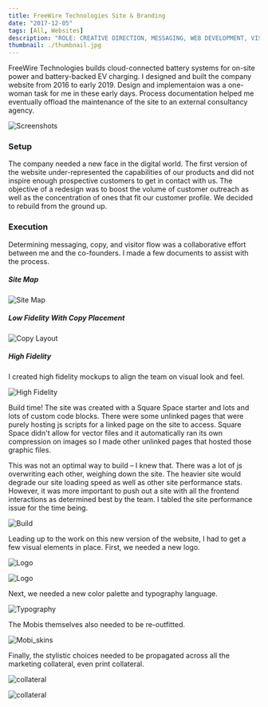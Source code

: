 ```yaml
---
title: FreeWire Technologies Site & Branding
date: "2017-12-05"
tags: [All, Websites]
description: "ROLE: CREATIVE DIRECTION, MESSAGING, WEB DEVELOPMENT, VISUALS"
thumbnail: ./thumbnail.jpg
---
```


FreeWire Technologies builds cloud-connected battery systems for on-site power and battery-backed EV charging. I designed and built the company website from 2016 to early 2019. Design and implementaion was a one-woman task for me in these early days. Process documentation helped me eventually offload the maintenance of the site to an external consultancy agency.

<div class="kg-card kg-image-card kg-width-wide">

![Screenshots](./serenaXu_fw_site.jpg)

### Setup

The company needed a new face in the digital world. The first version of the website under-represented the capabilities of our products and did not inspire enough prospective customers to get in contact with us. The objective of a redesign was to boost the volume of customer outreach as well as the concentration of ones that fit our customer profile. We decided to rebuild from the ground up.

### Execution

Determining messaging, copy, and visitor flow was a collaborative effort between me and the co-founders. I made a few documents to assist with the process.

##### Site Map

<div class="kg-card kg-image-card kg-width-full">

![Site Map](./serenaXu_fw_newSite_siteMap.jpg)

</div>

##### Low Fidelity With Copy Placement

<div class="kg-card kg-image-card kg-width-wide">

![Copy Layout](./serenaXu_fw_siteCopyLayout.jpg)

</div>

##### High Fidelity

I created high fidelity mockups to align the team on visual look and feel.

<div class="kg-card kg-image-card kg-width-full">

![High Fidelity](./serenaXu_fw_mockups.jpg)

</div>

Build time! The site was created with a Square Space starter and lots and lots of custom code blocks. There were some unlinked pages that were purely hosting js scripts for a linked page on the site to access. Square Space didn't allow for vector files and it automatically ran its own compression on images so I made other unlinked pages that hosted those graphic files.

This was not an optimal way to build – I knew that. There was a lot of js overwriting each other, weighing down the site. The heavier site would degrade our site loading speed as well as other site performance stats. However, it was more important to push out a site with all the frontend interactions as determined best by the team. I tabled the site performance issue for the time being.

<div class="kg-card kg-image-card kg-width-med">

![Build](./serenaXu_fw_build.jpg)

</div>

Leading up to the work on this new version of the website, I had to get a few visual elements in place. First, we needed a new logo.

<div class="kg-card kg-image-card kg-width-med">

![Logo](./serenaXu_FW_logo.jpg)

</div>

<div class="kg-card kg-image-card kg-width-med">

![Logo](./serenaXu_FW_logoGuide.jpg)

</div>

Next, we needed a new color palette and typography language.

<div class="kg-card kg-image-card kg-width-wide">

![Typography](./serenaXu_fw_color_type.jpg)

</div>

The Mobis themselves also needed to be re-outfitted.

<div class="kg-card kg-image-card kg-width-wider">

![Mobi_skins](./serenaXu_FW_logoOnProducts.jpg)

</div>

Finally, the stylistic choices needed to be propagated across all the marketing collateral, even print collateral.

<div class="kg-card kg-image-card kg-width-wider">

![collateral](./serenaXu_fw_collateral.jpg)

</div>

<div class="kg-card kg-image-card kg-width-full">

![collateral](./freewire_exhibit_.jpg)

</div>
